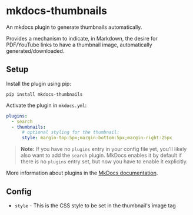 # mkdocs-thumbnails

An mkdocs plugin to generate thumbnails automatically.

Provides a mechanism to indicate, in Markdown, the desire for PDF/YouTube links to have a thumbnail image, automatically generated/downloaded.

## Setup

Install the plugin using pip:

`pip install mkdocs-thumbnails`

Activate the plugin in `mkdocs.yml`:
```yaml
plugins:
  - search
  - thumbnails:
      # optional styling for the thumbnail:
      style: margin-top:5px;margin-bottom:5px;margin-right:25px  
```

> **Note:** If you have no `plugins` entry in your config file yet, you'll likely also want to add the `search` plugin. MkDocs enables it by default if there is no `plugins` entry set, but now you have to enable it explicitly.

More information about plugins in the [MkDocs documentation][mkdocs-plugins].

## Config

* `style` - This is the CSS style to be set in the thumbnail's image tag

[mkdocs-plugins]: http://www.mkdocs.org/user-guide/plugins/

